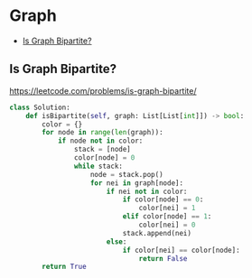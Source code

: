 # Graph

+ [Is Graph Bipartite?](#is-graph-bipartite)

## Is Graph Bipartite?

https://leetcode.com/problems/is-graph-bipartite/

```python
class Solution:
    def isBipartite(self, graph: List[List[int]]) -> bool:
        color = {}
        for node in range(len(graph)): 
            if node not in color:
                stack = [node]
                color[node] = 0 
                while stack:
                    node = stack.pop()
                    for nei in graph[node]:
                        if nei not in color:
                            if color[node] == 0: 
                                color[nei] = 1
                            elif color[node] == 1:
                                color[nei] = 0
                            stack.append(nei)
                        else:
                            if color[nei] == color[node]:
                                return False
        return True
```
